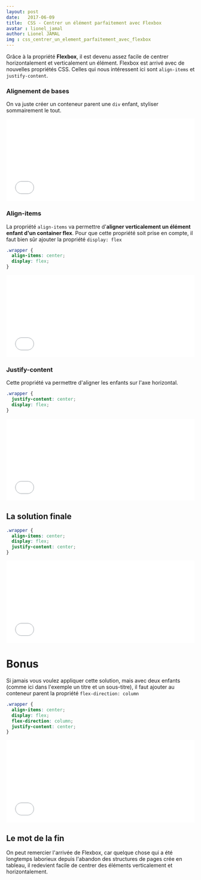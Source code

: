 ```yaml
---
layout: post
date:   2017-06-09
title:  CSS - Centrer un élément parfaitement avec Flexbox
avatar : lionel_jamal
author: Lionel JAMAL
img : css_centrer_un_element_parfaitement_avec_flexbox
---
```


Grâce à la propriété **Flexbox**, il est devenu assez facile de centrer horizontalement et verticalement un élément. Flexbox est arrivé avec de nouvelles propriétés CSS. Celles qui nous intéressent ici sont ```align-items``` et ```justify-content```.

### Alignement de bases

On va juste créer un conteneur parent une ```div``` enfant, styliser sommairement le tout.

<iframe width="100%" height="220" src="//jsfiddle.net/integrateurwebb/xawsmfqw/1/embedded/result,css/" allowfullscreen="allowfullscreen" frameborder="0"></iframe>

### Align-items

La propriété ```align-items``` va permettre d'**aligner verticalement un élément enfant d'un container flex**. Pour que cette propriété soit prise en compte, il faut bien sûr ajouter la propriété ```display: flex```

```css
.wrapper {
  align-items: center;
  display: flex;
}
```

<iframe width="100%" height="220" src="//jsfiddle.net/integrateurwebb/pd4tenjk/embedded/result,css/" allowfullscreen="allowfullscreen" frameborder="0"></iframe>

### Justify-content

Cette propriété va permettre d'aligner les enfants sur l'axe horizontal.

```css
.wrapper {
  justify-content: center;
  display: flex;
}
```

<iframe width="100%" height="220" src="//jsfiddle.net/integrateurwebb/mn5vgLho/embedded/result,css/" allowfullscreen="allowfullscreen" frameborder="0"></iframe>

## La solution finale

```css
.wrapper {
  align-items: center;
  display: flex;
  justify-content: center;
}
```

<iframe width="100%" height="220" src="//jsfiddle.net/integrateurwebb/ayrnpb25/2/embedded/result,css/" allowfullscreen="allowfullscreen" frameborder="0"></iframe>

# Bonus

Si jamais vous voulez appliquer cette solution, mais avec deux enfants (comme ici dans l'exemple un titre et un sous-titre), il faut ajouter au conteneur parent la propriété ```flex-direction: column```

```css
.wrapper {
  align-items: center;
  display: flex;
  flex-direction: column;
  justify-content: center;
}
```

<iframe width="100%" height="220" src="//jsfiddle.net/integrateurwebb/amnb2gwx/embedded/result,css/" allowfullscreen="allowfullscreen" frameborder="0"></iframe>

## Le mot de la fin

On peut remercier l'arrivée de Flexbox, car quelque chose qui a été longtemps laborieux depuis l'abandon des structures de pages crée en tableau, il redevient facile de centrer des éléments verticalement et horizontalement.
